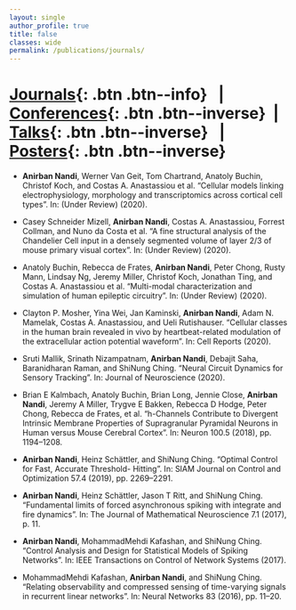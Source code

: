 ```yaml
---
layout: single
author_profile: true
title: false
classes: wide
permalink: /publications/journals/
---
```

<!-- header:
    overlay_image: /assets/images/galaxy.jpg
    overlay_filter: 0.25 -->

# [Journals](/publications/journals/){: .btn .btn--info} &nbsp; | &nbsp;  [Conferences](/publications/conferences/){: .btn .btn--inverse} &nbsp;| &nbsp; [Talks](/publications/talks/){: .btn .btn--inverse} &nbsp; | &nbsp; [Posters](/publications/posters/){: .btn .btn--inverse}

* **Anirban Nandi**, Werner Van Geit, Tom Chartrand, Anatoly Buchin, Christof Koch, and Costas A. Anastassiou et al. “Cellular models linking electrophysiology, morphology and transcriptomics across cortical cell types”. In: (Under Review) (2020).

* Casey Schneider Mizell, **Anirban Nandi**, Costas A. Anastassiou, Forrest Collman, and Nuno da Costa et al. “A fine structural analysis of the Chandelier Cell input in a densely segmented volume of layer 2/3 of mouse primary visual cortex”. In: (Under Review) (2020).

* Anatoly Buchin, Rebecca de Frates, **Anirban Nandi**, Peter Chong, Rusty Mann, Lindsay Ng, Jeremy Miller, Christof Koch, Jonathan Ting, and Costas A. Anastassiou et al. “Multi-modal characterization and simulation of human epileptic circuitry”. In: (Under Review) (2020).

* Clayton P. Mosher, Yina Wei, Jan Kaminski, **Anirban Nandi**, Adam N. Mamelak, Costas A. Anastassiou, and Ueli Rutishauser. “Cellular classes in the human brain revealed in vivo by heartbeat-related modulation of the extracellular action potential waveform”. In: Cell Reports (2020). <a href="https://doi.org/10.1016/j.celrep.2020.02.027"><i class="ai ai-doi ai-1.5x" style="color:black;"></i></a>

* Sruti Mallik, Srinath Nizampatnam, **Anirban Nandi**, Debajit Saha, Baranidharan Raman, and ShiNung Ching. “Neural Circuit Dynamics for Sensory Tracking”. In: Journal of Neuroscience (2020). <a href="https://doi.org/10.1523/JNEUROSCI.2185-19.2020"><i class="ai ai-doi ai-1.5x" style="color:black;"></i></a>

* Brian E Kalmbach, Anatoly Buchin, Brian Long, Jennie Close, **Anirban Nandi**, Jeremy A Miller, Trygve E Bakken, Rebecca D Hodge, Peter Chong, Rebecca de Frates, et al. “h-Channels Contribute to Divergent Intrinsic Membrane Properties of Supragranular Pyramidal Neurons in Human versus Mouse Cerebral Cortex”. In: Neuron 100.5 (2018), pp. 1194–1208. <a href="https://doi.org/10.1016/j.neuron.2018.10.012"><i class="ai ai-doi ai-1.5x" style="color:black;"></i></a>

* **Anirban Nandi**, Heinz Schättler, and ShiNung Ching. “Optimal Control for Fast, Accurate Threshold-
Hitting”. In: SIAM Journal on Control and Optimization 57.4 (2019), pp. 2269–2291. <a href="https://doi.org/10.1137/17M1161580"><i class="ai ai-doi ai-1.5x" style="color:black;"></i></a>

* **Anirban Nandi**, Heinz Schättler, Jason T Ritt, and ShiNung Ching. “Fundamental limits of forced asynchronous
spiking with integrate and fire dynamics”. In: The Journal of Mathematical Neuroscience 7.1 (2017), p. 11. <a href="https://doi.org/10.1186/s13408-017-0053-5"><i class="ai ai-doi ai-1.5x" style="color:black;"></i></a>

* **Anirban Nandi**, MohammadMehdi Kafashan, and ShiNung Ching. “Control Analysis and Design for
Statistical Models of Spiking Networks”. In: IEEE Transactions on Control of Network Systems
(2017). <a href="https://doi.org/10.1109/TCNS.2017.2687824"><i class="ai ai-doi ai-1.5x" style="color:black;"></i></a>

* MohammadMehdi Kafashan, **Anirban Nandi**, and ShiNung Ching. “Relating observability and compressed
sensing of time-varying signals in recurrent linear networks”. In: Neural Networks 83 (2016),
pp. 11–20. <a href="https://doi.org/10.1016/j.neunet.2016.07.007"><i class="ai ai-doi ai-1.5x" style="color:black;"></i></a>